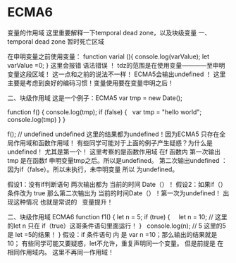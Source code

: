 # ECMA6
变量的作用域
这里重要解释一下temporal dead zone，以及块级变量
一、temporal dead zone 暂时死亡区域

  在申明变量之前使用变量：
  function varial (){
    console.log(varValue);
    let varValue =0;
  }
  这里会报错 语法错误 ！ tdz的范围是在使用变量————至申明变量这段区域！
  这一点和之前的说法不一样！
  ECMA5会输出undefined ！
  这里主要是考虑到良好的编码习惯！变量使用要在变量申明之后！
  
  
  
  
二、块级作用域
  这是一个例子：ECMA5
  var tmp = new Date();

  function f() {
    console.log(tmp);
    if (false) {
    var tmp = "hello world";
    console.log(tmp)
    }
  }

  f(); // undefined undefined
  这里的结果都为undefined！因为ECMA5 只存在全局作用域和函数作用域！
  有些同学可能对于上面的例子产生疑惑？为什么是undefined！ 尤其是第一个！
  这里考察的是函数作用域
  在f 函数内 第一次输出tmp 是在函数f 申明变量tmp之后。所以是undefined。
  第二次输出undefined ： 因为if（false）。所以未执行，未申明变量 所以 为undefined。
  
  假设1：没有if判断语句 两次输出都为 当前的时间 Date（）！
  假设2：如果if（）条件改为 true 那么第二次输出为 当前的时间Date（）！第一次为undefined！
  出现这种情况 也就是常说的   变量提升！
  
二、块级作用域 ECMA6
  function f1() {
    let n = 5;
    if (true) {
      let n = 10;  // 这里的let n 只在 if（true）这哥条件语句里面运行！
    }
    console.log(n); // 5  这里的5 是 let =5的结果！
  }
  假设：if 条件语句 内 是 var n =10；那么输出的结果就是 10；
  有些同学可能又要疑惑，let不允许，重复声明同一个变量。
  但是前提是  在相同作用域内。 这里不再同一作用域！
